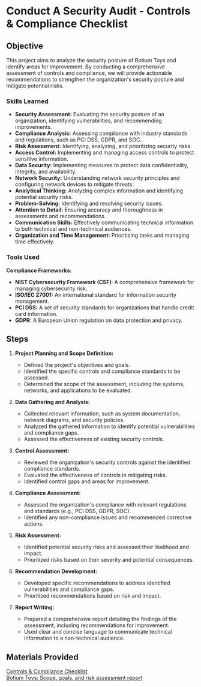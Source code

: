 # Conduct A Security Audit - Controls & Compliance Checklist

## Objective

This project aims to analyze the security posture of Botium Toys and identify areas for improvement. By conducting a comprehensive assessment of controls and compliance, we will provide actionable recommendations to strengthen the organization's security posture and mitigate potential risks. 

### Skills Learned

* **Security Assessment:** Evaluating the security posture of an organization, identifying vulnerabilities, and recommending improvements.
* **Compliance Analysis:** Assessing compliance with industry standards and regulations, such as PCI DSS, GDPR, and SOC.
* **Risk Assessment:** Identifying, analyzing, and prioritizing security risks.
* **Access Control:** Implementing and managing access controls to protect sensitive information.
* **Data Security:** Implementing measures to protect data confidentiality, integrity, and availability.
* **Network Security:** Understanding network security principles and configuring network devices to mitigate threats.
* **Analytical Thinking:** Analyzing complex information and identifying potential security risks.
* **Problem-Solving:** Identifying and resolving security issues.
* **Attention to Detail:** Ensuring accuracy and thoroughness in assessments and recommendations.
* **Communication Skills:** Effectively communicating technical information to both technical and non-technical audiences.
* **Organization and Time Management:** Prioritizing tasks and managing time effectively.

### Tools Used
**Compliance Frameworks:**

* **NIST Cybersecurity Framework (CSF)**: A comprehensive framework for managing cybersecurity risk.
* **ISO/IEC 27001:** An international standard for information security management.
* **PCI DSS:** A set of security standards for organizations that handle credit card information.
* **GDPR:** A European Union regulation on data protection and privacy.


## Steps
1. **Project Planning and Scope Definition:**
   * Defined the project's objectives and goals.
   * Identified the specific controls and compliance standards to be assessed.
   * Determined the scope of the assessment, including the systems, networks, and applications to be evaluated.

2. **Data Gathering and Analysis:**
   * Collected relevant information, such as system documentation, network diagrams, and security policies.
   * Analyzed the gathered information to identify potential vulnerabilities and compliance gaps.
   * Assessed the effectiveness of existing security controls.

3. **Control Assessment:**
   * Reviewed the organization's security controls against the identified compliance standards.
   * Evaluated the effectiveness of controls in mitigating risks.
   * Identified control gaps and areas for improvement.

4. **Compliance Assessment:**
   * Assessed the organization's compliance with relevant regulations and standards (e.g., PCI DSS, GDPR, SOC).
   * Identified any non-compliance issues and recommended corrective actions.

5. **Risk Assessment:**
   * Identified potential security risks and assessed their likelihood and impact.
   * Prioritized risks based on their severity and potential consequences.

6. **Recommendation Development:**
   * Developed specific recommendations to address identified vulnerabilities and compliance gaps.
   * Prioritized recommendations based on risk and impact.

7. **Report Writing:**
   * Prepared a comprehensive report detailing the findings of the assessment, including recommendations for improvement.
   * Used clear and concise language to communicate technical information to a non-technical audience.

## Materials Provided
<a href="https://docs.google.com/document/d/1YBWjWCjWBkWV1QPhZqYbuvvTyN8_FQr7Sfv2hCZ4Q98/edit?usp=sharing">Controls & Compliance Checklist</a><br>
<a href="https://docs.google.com/document/d/1hGr8VdQWM717CANgMCVz4jbknrBnX9WVPscBvraPEBk/edit?usp=sharing">Botium Toys: Scope, goals, and risk assessment report</a>
